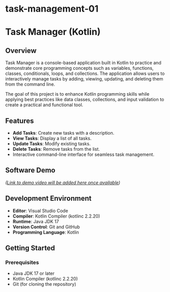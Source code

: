# task-management-01

# Task Manager (Kotlin)

## Overview
Task Manager is a console-based application built in Kotlin to practice and demonstrate core programming concepts such as variables, functions, classes, conditionals, loops, and collections. The application allows users to interactively manage tasks by adding, viewing, updating, and deleting them from the command line. 

The goal of this project is to enhance Kotlin programming skills while applying best practices like data classes, collections, and input validation to create a practical and functional tool.

## Features
- **Add Tasks**: Create new tasks with a description.
- **View Tasks**: Display a list of all tasks.
- **Update Tasks**: Modify existing tasks.
- **Delete Tasks**: Remove tasks from the list.
- Interactive command-line interface for seamless task management.

## Software Demo
*([Link to demo video will be added here once available](https://youtu.be/vBpXyebvdaI))*

## Development Environment
- **Editor**: Visual Studio Code
- **Compiler**: Kotlin Compiler (kotlinc 2.2.20)
- **Runtime**: Java JDK 17
- **Version Control**: Git and GitHub
- **Programming Language**: Kotlin

## Getting Started
### Prerequisites
- Java JDK 17 or later
- Kotlin Compiler (kotlinc 2.2.20)
- Git (for cloning the repository)

